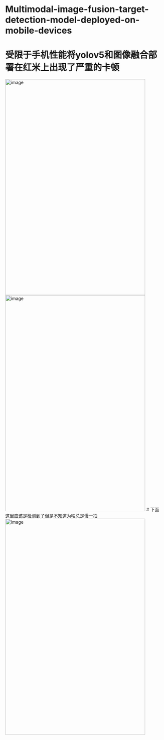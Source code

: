 # Multimodal-image-fusion-target-detection-model-deployed-on-mobile-devices
# 受限于手机性能将yolov5和图像融合部署在红米上出现了严重的卡顿
<img width="446" height="689" alt="image" src="https://github.com/user-attachments/assets/c52a52a2-1d77-4b66-9d6b-da590d351994" />
<img width="446" height="689" alt="image" src="https://github.com/user-attachments/assets/9a70f282-8a50-4992-8693-5945fc7a34ce" />
# 下面这里应该是检测到了但是不知道为啥总是慢一拍
<img width="446" height="689" alt="image" src="https://github.com/user-attachments/assets/5afc3452-d7bf-43de-9563-3f85ed2c5578" />



